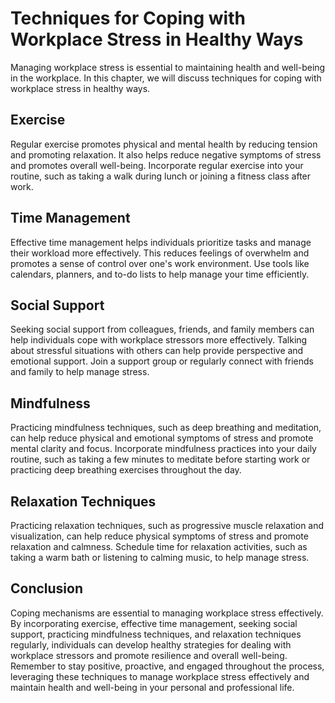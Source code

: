 Techniques for Coping with Workplace Stress in Healthy Ways
=======================================================================================================================

Managing workplace stress is essential to maintaining health and well-being in the workplace. In this chapter, we will discuss techniques for coping with workplace stress in healthy ways.

Exercise
--------

Regular exercise promotes physical and mental health by reducing tension and promoting relaxation. It also helps reduce negative symptoms of stress and promotes overall well-being. Incorporate regular exercise into your routine, such as taking a walk during lunch or joining a fitness class after work.

Time Management
---------------

Effective time management helps individuals prioritize tasks and manage their workload more effectively. This reduces feelings of overwhelm and promotes a sense of control over one's work environment. Use tools like calendars, planners, and to-do lists to help manage your time efficiently.

Social Support
--------------

Seeking social support from colleagues, friends, and family members can help individuals cope with workplace stressors more effectively. Talking about stressful situations with others can help provide perspective and emotional support. Join a support group or regularly connect with friends and family to help manage stress.

Mindfulness
-----------

Practicing mindfulness techniques, such as deep breathing and meditation, can help reduce physical and emotional symptoms of stress and promote mental clarity and focus. Incorporate mindfulness practices into your daily routine, such as taking a few minutes to meditate before starting work or practicing deep breathing exercises throughout the day.

Relaxation Techniques
---------------------

Practicing relaxation techniques, such as progressive muscle relaxation and visualization, can help reduce physical symptoms of stress and promote relaxation and calmness. Schedule time for relaxation activities, such as taking a warm bath or listening to calming music, to help manage stress.

Conclusion
----------

Coping mechanisms are essential to managing workplace stress effectively. By incorporating exercise, effective time management, seeking social support, practicing mindfulness techniques, and relaxation techniques regularly, individuals can develop healthy strategies for dealing with workplace stressors and promote resilience and overall well-being. Remember to stay positive, proactive, and engaged throughout the process, leveraging these techniques to manage workplace stress effectively and maintain health and well-being in your personal and professional life.
